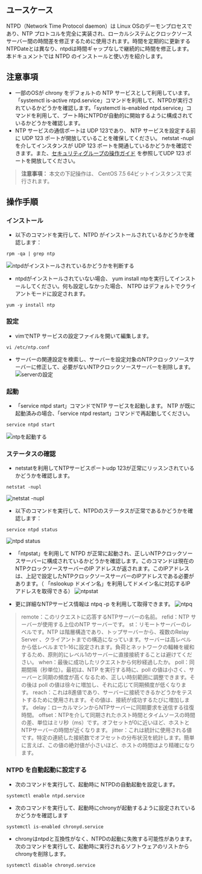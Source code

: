 ## ユースケース

NTPD（Network Time Protocol daemon）は Linux OSのデーモンプロセスであり、NTP プロトコルを完全に実装され、ローカルシステムとクロックソースサーバー間の時間差を修正するために使用されます。時間を定期的に更新するNTPDateとは異なり、ntpdは時間ギャップなしで継続的に時間を修正します。本ドキュメントでは NTPD のインストールと使い方を紹介します。

## 注意事項

* 一部のOSが chrony をデフォルトの NTP サービスとして利用しています。 「systemctl is-active ntpd.service」コマンドを利用して、NTPDが実行されているかどうかを確認します。「systemctl is-enabled ntpd.service」コマンドを利用して、ブート時にNTPDが自動的に開始するように構成されているかどうかを確認します。
* NTP サービスの通信ポートは UDP 123であり、 NTP サービスを設定する前に UDP 123 ポートが開放していることを確保してください。 netstat -nuplを介してインスタンスが UDP 123 ポートを開通しているかどうかを確認できます。また、[セキュリティグループの操作ガイド](https://intl.cloud.tencent.com/document/product/213/18197) を参照してUDP 123 ポートを開放してください。

> **注意事項：**
> 本文の下記操作は、 CentOS 7.5 64ビットインスタンスで実行されます。

## 操作手順
### インストール

- 以下のコマンドを実行して、NTPD がインストールされているかどうかを確認します：
```
rpm -qa | grep ntp
```
![ntpdがインストールされているかどうかを判断する](https://main.qcloudimg.com/raw/34073904c49e80ab61da25559c7239e5.png)
- ntpdがインストールされていない場合、 yum install ntpを実行してインストールしてください。何も設定しなかった場合、 NTPD はデフォルトでクライアントモードに設定されます。
```
yum -y install ntp
```

### 設定
-  vimでNTP サービスの設定ファイルを開いて編集します。
```
vi /etc/ntp.conf
```
- サーバーの関連設定を検索し、サーバーを設定対象のNTPクロックソースサーバーに修正して、必要がないNTPクロックソースサーバーを削除します。
![serverの設定](https://main.qcloudimg.com/raw/b21b559ce745ef5c765251a8ee514dca.png)

### 起動
- 「service ntpd start」コマンドでNTP サービスを起動します。 NTP が既に起動済みの場合、「service ntpd restart」コマンドで再起動してください。
```
service ntpd start
```
![ntpを起動する](https://main.qcloudimg.com/raw/470afd5f311b5ba3ad321ed12d974c88.png)

### ステータスの確認
-  netstatを利用してNTPサービスポートudp 123が正常にリッスンされているかどうかを確認します。
```
netstat -nupl
```
![netstat -nupl](https://main.qcloudimg.com/raw/e7eb5ed8529fdc1366210ef76cf09bd3.png)
- 以下のコマンドを実行して、NTPDのステータスが正常であるかどうかを確認します：
```
service ntpd status
```
![ntpd status](https://main.qcloudimg.com/raw/8af337c167f295938f5edbc005032809.png)
- 「ntpstat」を利用して NTPD が正常に起動され、正しいNTPクロックソースサーバーに構成されているかどうかを確認します。このコマンドは現在のNTPクロックソースサーバーのIP アドレスが返されます。このIPアドレスは、上記で設定したNTPクロックソースサーバーのIPアドレスである必要があります。（ 「nslookup ドメイン名」を利用してドメイン名に対応するIP アドレスを取得できる）
![ntpstat](https://main.qcloudimg.com/raw/83d49c87c485989123acbb9a30d92d0c.png)

- 更に詳細なNTPサービス情報は ntpq -p を利用して取得できます。
![ntpq](https://main.qcloudimg.com/raw/87df34053b422b0c03e038e4e5a9fde0.png)
> remote：このリクエストに応答するNTPサーバーの名前。
> refid：NTP サーバーが使用する上位のNTP サーバーです。
> st：リモートサーバーのレベルです。NTP は階層構造であり、トップサーバーから、複数のRelay Server 、クライアントまでの構造になっています。サーバーは高レベルから低レベルまで1-16に設定されます。負荷とネットワークの輻輳を緩和するため、原則的にレベル1のサーバーに直接接続することは避けてください。
> when：最後に成功したリクエストから何秒経過したか。
> poll：同期間隔（秒単位）。最初は、NTP を実行する時に、poll の値は小さく、サーバーと同期の頻度が高くなるため、正しい時刻範囲に調整できます。その後は poll の値は徐々に増加し、それに応じて同期頻度が低くなります。
> reach：これは8進値であり、サーバーに接続できるかどうかをテストするために使用されます。その値は、接続が成功するたびに増加します。
> delay：ローカルマシンからNTPサーバーに同期要求を送信する往復時間。
> offset：NTPを介して同期されたホスト時間とタイムソースの時間の差、単位はミリ秒（ms）です。オフセットが0に近いほど、ホストとNTPサーバーの時間が近くなります。
> jitter：これは統計に使用される値です。特定の連続した接続数でオフセットの分布状況を統計します。簡単に言えば、この値の絶対値が小さいほど、ホストの時間はより精確になります。

###  NTPD を自動起動に設定する

- 次のコマンドを実行して、起動時に NTPDの自動起動を設定します。
```
systemctl enable ntpd.service
```

- 次のコマンドを実行して、起動時にchronyが起動するように設定されているかどうかを確認します
```
systemctl is-enabled chronyd.service
```

- chronyはntpdと互換性がなく、NTPDの起動に失敗する可能性があります。次のコマンドを実行して、起動時に実行されるソフトウェアのリストからchronyを削除します。
```
systemctl disable chronyd.service
```


